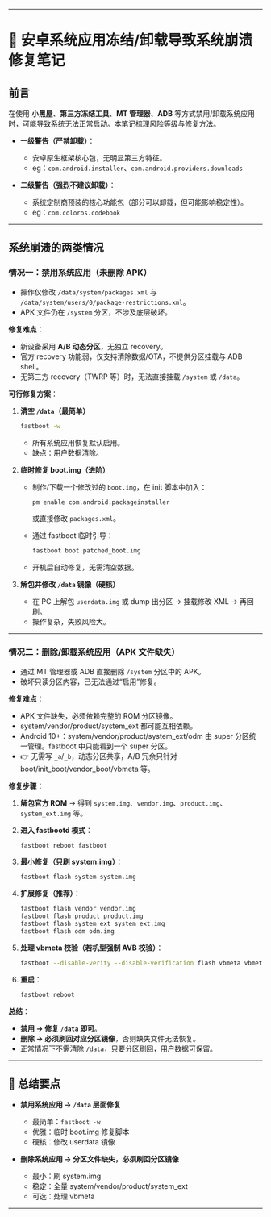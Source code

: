 

---

# 📒 安卓系统应用冻结/卸载导致系统崩溃修复笔记

## 前言

在使用 **小黑屋**、**第三方冻结工具**、**MT 管理器**、**ADB** 等方式禁用/卸载系统应用时，可能导致系统无法正常启动。本笔记梳理风险等级与修复方法。

* **一级警告（严禁卸载）**：

  * 安卓原生框架核心包，无明显第三方特征。
  * eg：`com.android.installer`、`com.android.providers.downloads`
* **二级警告（强烈不建议卸载）**：

  * 系统定制商预装的核心功能包（部分可以卸载，但可能影响稳定性）。
  * eg：`com.coloros.codebook`

---

## 系统崩溃的两类情况

### **情况一：禁用系统应用（未删除 APK）**

* 操作仅修改 `/data/system/packages.xml` 与 `/data/system/users/0/package-restrictions.xml`。
* APK 文件仍在 `/system` 分区，不涉及底层破坏。

**修复难点**：

* 新设备采用 **A/B 动态分区**，无独立 recovery。
* 官方 recovery 功能弱，仅支持清除数据/OTA，不提供分区挂载与 ADB shell。
* 无第三方 recovery（TWRP 等）时，无法直接挂载 `/system` 或 `/data`。

**可行修复方案**：

1. **清空 `/data`（最简单）**

   ```bash
   fastboot -w
   ```

   * 所有系统应用恢复默认启用。
   * 缺点：用户数据清除。

2. **临时修复 boot.img（进阶）**

   * 制作/下载一个修改过的 `boot.img`，在 init 脚本中加入：

     ```bash
     pm enable com.android.packageinstaller
     ```

     或直接修改 `packages.xml`。
   * 通过 fastboot 临时引导：

     ```bash
     fastboot boot patched_boot.img
     ```
   * 开机后自动修复，无需清空数据。

3. **解包并修改 `/data` 镜像（硬核）**

   * 在 PC 上解包 `userdata.img` 或 dump 出分区 → 挂载修改 XML → 再回刷。
   * 操作复杂，失败风险大。

---

### **情况二：删除/卸载系统应用（APK 文件缺失）**

* 通过 MT 管理器或 ADB 直接删除 `/system` 分区中的 APK。
* 破坏只读分区内容，已无法通过“启用”修复。

**修复难点**：

* APK 文件缺失，必须依赖完整的 ROM 分区镜像。
* system/vendor/product/system\_ext 都可能互相依赖。
* Android 10+：system/vendor/product/system_ext/odm 由 super 分区统一管理。fastboot 中只能看到一个 super 分区。
* 👉 无需写 `_a`/`_b`，动态分区共享，A/B 冗余只针对 boot/init\_boot/vendor\_boot/vbmeta 等。



**修复步骤**：

1. **解包官方 ROM** → 得到 `system.img`、`vendor.img`、`product.img`、`system_ext.img` 等。
2. **进入 fastbootd 模式**：

   ```bash
   fastboot reboot fastboot
   ```
3. **最小修复（只刷 system.img）**：

   ```bash
   fastboot flash system system.img
   ```
4. **扩展修复（推荐）**：

   ```bash
   fastboot flash vendor vendor.img
   fastboot flash product product.img
   fastboot flash system_ext system_ext.img
   fastboot flash odm odm.img
   ```
5. **处理 vbmeta 校验（若机型强制 AVB 校验）**：

   ```bash
   fastboot --disable-verity --disable-verification flash vbmeta vbmeta.img
   ```
6. **重启**：

   ```bash
   fastboot reboot
   ```

**总结**：

* **禁用 → 修复 `/data` 即可**。
* **删除 → 必须刷回对应分区镜像**，否则缺失文件无法恢复。
* 正常情况下不需清除 `/data`，只要分区刷回，用户数据可保留。

---

## 📌 总结要点

* **禁用系统应用 → `/data` 层面修复**

  * 最简单：`fastboot -w`
  * 优雅：临时 boot.img 修复脚本
  * 硬核：修改 userdata 镜像
* **删除系统应用 → 分区文件缺失，必须刷回分区镜像**

  * 最小：刷 system.img
  * 稳定：全量 system/vendor/product/system\_ext
  * 可选：处理 vbmeta

---
